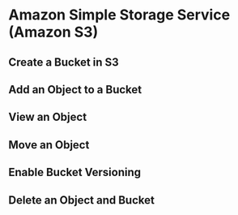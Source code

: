 # Amazon Simple Storage Service (Amazon S3)

## Create a Bucket in S3

## Add an Object to a Bucket

## View an Object

## Move an Object

## Enable Bucket Versioning

## Delete an Object and Bucket
